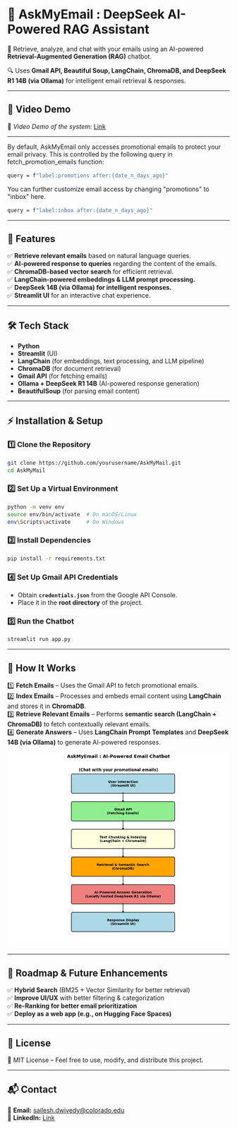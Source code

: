 

# 📨 AskMyEmail : DeepSeek AI-Powered RAG Assistant  

🚀 Retrieve, analyze, and chat with your emails using an AI-powered **Retrieval-Augmented Generation (RAG)** chatbot.  

🔍 Uses **Gmail API, Beautiful Soup, LangChain, ChromaDB, and DeepSeek R1 14B (via Ollama)** for intelligent email retrieval & responses.

---

## 📸 Video Demo 
📌 *Video Demo of the system:* [Link](https://www.youtube.com/watch?v=3kpnK6ljzY8) 

---

By default, AskMyEmail only accesses promotional emails to protect your email privacy. This is controlled by the following query in fetch_promotion_emails function:
```bash
query = f"label:promotions after:{date_n_days_ago}"
```
You can further customize email access by changing "promotions" to "inbox" here. 
```bash
query = f"label:inbox after:{date_n_days_ago}"
```


---

## 🔹 Features
✅ **Retrieve relevant emails** based on natural language queries.  
✅ **AI-powered response to queries** regarding the content of the emails.  
✅ **ChromaDB-based vector search** for efficient retrieval.  
✅ **LangChain-powered embeddings & LLM prompt processing.**  
✅ **DeepSeek 14B (via Ollama) for intelligent responses.**  
✅ **Streamlit UI** for an interactive chat experience.  

---

## 🛠️ Tech Stack
- **Python**
- **Streamlit** (UI)  
- **LangChain** (for embeddings, text processing, and LLM pipeline)  
- **ChromaDB** (for document retrieval)  
- **Gmail API** (for fetching emails)  
- **Ollama + DeepSeek R1 14B** (AI-powered response generation)  
- **BeautifulSoup** (for parsing email content)  

---

## ⚡ Installation & Setup

### 1️⃣ Clone the Repository
```bash
git clone https://github.com/yourusername/AskMyMail.git
cd AskMyMail
```

### 2️⃣ Set Up a Virtual Environment
```bash
python -m venv env
source env/bin/activate  # On macOS/Linux
env\Scripts\activate     # On Windows
```

### 3️⃣ Install Dependencies
```bash
pip install -r requirements.txt
```

### 4️⃣ Set Up Gmail API Credentials
- Obtain **`credentials.json`** from the Google API Console.  
- Place it in the **root directory** of the project.  

### 5️⃣ Run the Chatbot
```bash
streamlit run app.py
```

---

## 🎯 How It Works
1️⃣ **Fetch Emails** – Uses the Gmail API to fetch promotional emails.  
2️⃣ **Index Emails** – Processes and embeds email content using **LangChain** and stores it in **ChromaDB**.  
3️⃣ **Retrieve Relevant Emails** – Performs **semantic search (LangChain + ChromaDB)** to fetch contextually relevant emails.  
4️⃣ **Generate Answers** – Uses **LangChain Prompt Templates** and **DeepSeek 14B (via Ollama)** to generate AI-powered responses.  

![img.png](AskMyEmail.png)

---

## 🚀 Roadmap & Future Enhancements
✅ **Hybrid Search** (BM25 + Vector Similarity for better retrieval)  
✅ **Improve UI/UX** with better filtering & categorization  
✅ **Re-Ranking for better email prioritization**  
✅ **Deploy as a web app (e.g., on Hugging Face Spaces)**  

---

## 📄 License
📜 MIT License – Feel free to use, modify, and distribute this project.  

---

## 📬 Contact
📧 **Email:** sailesh.dwivedy@colorado.edu   
🔗 **LinkedIn:** [Link](https://www.linkedin.com/in/saileshdwivedy/)  
